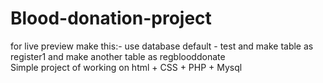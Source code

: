 # Blood-donation-project
for live preview make this:-
use  database default - test
and make table as register1 and make another 
table as regblooddonate  
Simple project of working on html + CSS + PHP + Mysql
